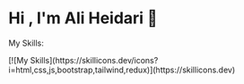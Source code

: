 # Hi , I'm Ali Heidari 👋

<p>My Skills:</p>
[![My Skills](https://skillicons.dev/icons?i=html,css,js,bootstrap,tailwind,redux)](https://skillicons.dev)

